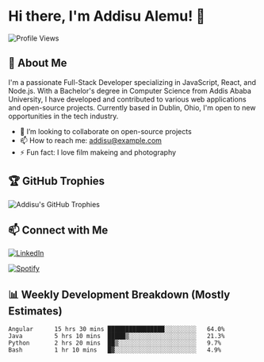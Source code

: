 # Hi there, I'm Addisu Alemu! 👋

![Profile Views](https://komarev.com/ghpvc/?username=AddisuAlemu&color=blue)

## 🚀 About Me

I'm a passionate Full-Stack Developer specializing in JavaScript, React, and Node.js. With a Bachelor's degree in Computer Science from Addis Ababa University, I have developed and contributed to various web applications and open-source projects. Currently based in Dublin, Ohio, I'm open to new opportunities in the tech industry.

- 👯 I’m looking to collaborate on open-source projects
- 📫 How to reach me: [addisu@example.com](mailto:addisudalemu@gmail.com)
- ⚡ Fun fact: I love film makeing and photography


## 🏆 GitHub Trophies

![Addisu's GitHub Trophies](https://github-profile-trophy.vercel.app/?username=addisudamena&theme=radical)

## 📫 Connect with Me
[![LinkedIn](https://img.shields.io/badge/-LinkedIn-0077B5?style=flat&logo=linkedin)](https://www.linkedin.com/in/addisu-alemu/)


[![Spotify](https://novatorem.vercel.app/api/spotify)](https://open.spotify.com/user/AddisuAlemu)

## 📊 Weekly Development Breakdown (Mostly Estimates)

<!--START_SECTION:waka-->
```text
Angular      15 hrs 30 mins ████████████████░░░░░░░░░   64.0%
Java         5 hrs 10 mins  █████▒░░░░░░░░░░░░░░░░░░░   21.3%
Python       2 hrs 20 mins  ██▒░░░░░░░░░░░░░░░░░░░░░░   9.7%
Bash         1 hr 10 mins   █▓░░░░░░░░░░░░░░░░░░░░░░░   4.9%
```
<!--END_SECTION:waka-->
